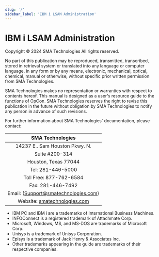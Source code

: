 ```yaml
---
slug: '/'
sidebar_label: 'IBM i LSAM Administration'
---
```


# IBM i LSAM Administration

Copyright © 2024 SMA Technologies
All rights reserved.

No part of this publication may be reproduced, transmitted, transcribed, stored in retrieval system or translated into any language or computer language, in any form or by any means, electronic, mechanical, optical, chemical, manual or otherwise, without specific prior written permission from SMA Technologies. 

SMA Technologies makes no representation or warranties with respect to contents hereof. This manual is designed as a user's resource guide to the functions of OpCon. SMA Technologies reserves the right to revise this publication in the future without obligation by SMA Technologies to notify any person in advance of such revisions.

For further information about SMA Technologies' documentation, please contact:

| SMA Technologies |
| :--------------: |
| 14237 E.. Sam Houston Pkwy. N. |
| Suite #200-314 |
| Houston, Texas 77044 |
| Tel: 281-446-5000 |
| Toll Free: 877-762-6584 |
| Fax: 281-446-7492 |
| Email: (<a href="mailto:support@smatechnologies.com">Support@smatechnologies.com</a>) |
| Website: [smatechnologies.com](https://smatechnologies.com/) |



- IBM PC and IBM i are a trademarks of International Business Machines.
- INFOConnect is a registered trademark of Attachmate Corp.
- Microsoft, Windows, MS, and MS-DOS are trademarks of Microsoft Corp.
- Unisys is a trademark of Unisys Corporation.
- Episys is a trademark of Jack Henry & Associates Inc.
- Other trademarks appearing in the guide are trademarks of their respective companies.